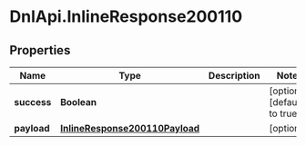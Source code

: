 # DnlApi.InlineResponse200110

## Properties
Name | Type | Description | Notes
------------ | ------------- | ------------- | -------------
**success** | **Boolean** |  | [optional] [default to true]
**payload** | [**InlineResponse200110Payload**](InlineResponse200110Payload.md) |  | [optional] 


